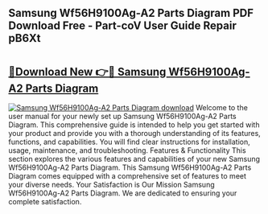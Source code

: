 ## Samsung Wf56H9100Ag-A2 Parts Diagram PDF Download Free - Part-coV User Guide Repair pB6Xt

# <h2><a href="http://dfrk8c6.blite.top/?on=Samsung+Wf56H9100Ag-A2+Parts+Diagram">🔗Download New 👉🔴 Samsung Wf56H9100Ag-A2 Parts Diagram</a></h2>

[![Samsung Wf56H9100Ag-A2 Parts Diagram download](https://i.imgur.com/lujVjoI.png)](http://dfrk8c6.blite.top/?on=Samsung+Wf56H9100Ag-A2+Parts+Diagram)
Welcome to the user manual for your newly set up Samsung Wf56H9100Ag-A2 Parts Diagram. This comprehensive guide is intended to help you get started with your product and provide you with a thorough understanding of its features, functions, and capabilities. You will find clear instructions for installation, usage, maintenance, and troubleshooting. Features & Functionality This section explores the various features and capabilities of your new Samsung Wf56H9100Ag-A2 Parts Diagram. This Samsung Wf56H9100Ag-A2 Parts Diagram comes equipped with a comprehensive set of features to meet your diverse needs. Your Satisfaction is Our Mission Samsung Wf56H9100Ag-A2 Parts Diagram. We are dedicated to ensuring your complete satisfaction.
